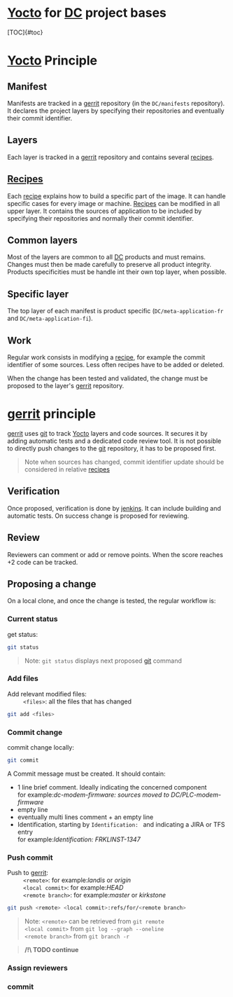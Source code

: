 # [Yocto] for [DC] project bases

[TOC]{#toc}

# [Yocto] Principle

## Manifest
Manifests are tracked in a [gerrit] repository (in the `DC/manifests` repository).
It declares the project layers by specifying their repositories and eventually their commit identifier.

## Layers
Each layer is tracked in a [gerrit] repository and contains several [recipes].

## [Recipes]
Each [recipe] explains how to build a specific part of the image.
It can handle specific cases for every image or machine.
[Recipes] can be modified in all upper layer.
It contains the sources of application to be included by specifying their repositories and normally their commit identifier.

## Common layers
Most of the layers are common to all [DC] products and must remains.
Changes must then be made carefully to preserve all product integrity.
Products specificities must be handle int their own top layer, when possible.

## Specific layer
The top layer of each manifest is product specific (`DC/meta-application-fr` and `DC/meta-application-fi`).

## Work
Regular work consists in modifying a [recipe], for example the commit identifier of some sources.
Less often recipes have to be added or deleted.

When the change has been tested and validated, the change must be proposed to the layer's [gerrit] repository.

# [gerrit] principle
[gerrit] uses [git] to track [Yocto] layers and code sources.
It secures it by adding automatic tests and a dedicated code review tool.
It is not possible to directly push changes to the [git] repository, it has to be proposed first.
>Note when sources has changed, commit identifier update should be considered in relative [recipes]

## Verification
Once proposed, verification is done by [jenkins].
It can include building and automatic tests.
On success change is proposed for reviewing.

## Review
Reviewers can comment or add or remove points.
When the score reaches +2 code can be tracked.

## Proposing a change
On a local clone, and once the change is tested, the regular workflow is:

### Current status
get status:
```bash
git status
```
>Note: `git status` displays next proposed [git] command

### Add files
Add relevant modified files:\
    `<files>`: all the files that has changed 
```bash
git add <files>
```

### Commit change
commit change locally:
```bash
git commit
```
A Commit message must be created. It should contain:
* 1 line brief comment. Ideally indicating the concerned component<br>for example:*dc-modem-firmware: sources moved to DC/PLC-modem-firmware*
* empty line
* eventually multi lines comment + an empty line
* Identification, starting by `Identification: ` and indicating a JIRA or TFS entry<br>for example:*Identification: FRKLINST-1347*

### Push commit
Push to [gerrit]:\
    `<remote>`: for example:*landis* or *origin*\
    `<local commit>`: for example:*HEAD*\
    `<remote branch>`: for example:*master* or *kirkstone*
```bash
git push <remote> <local commit>:refs/for/<remote branch>
```
>Note: `<remote>` can be retrieved from `git remote`\
`<local commit>` from `git log --graph --oneline`\
`<remote branch>` from `git branch -r`

>**/!\ TODO continue**
### Assign reviewers

### commit


[DC]: /glossary.md#dc
[gerrit]: /glossary.md#{#gerrit}
[git]: /glossary.md#{#git}
[jenkins]: /glossary.md#{#jenkins}
[recipe]: /glossary.md#{#recipe}
[recipes]: /glossary.md#{#recipe}
[Yocto]: /glossary.md#yocto